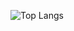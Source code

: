 ![Top Langs](https://github-readme-stats.vercel.app/api/top-langs/?username=josephmars&size_weight=0.5&count_weight=0.5&layout=compact&langs_count=6)
<!--
For running with the Vercel API:
![Top Langs](https://github-readme-stats-josephmars.vercel.app/api/top-langs/?username=josephmars&layout=compact&langs_count=6&size_weight=0.5&count_weight=0.5&exclude_repo=github_readme_stats)
-->
